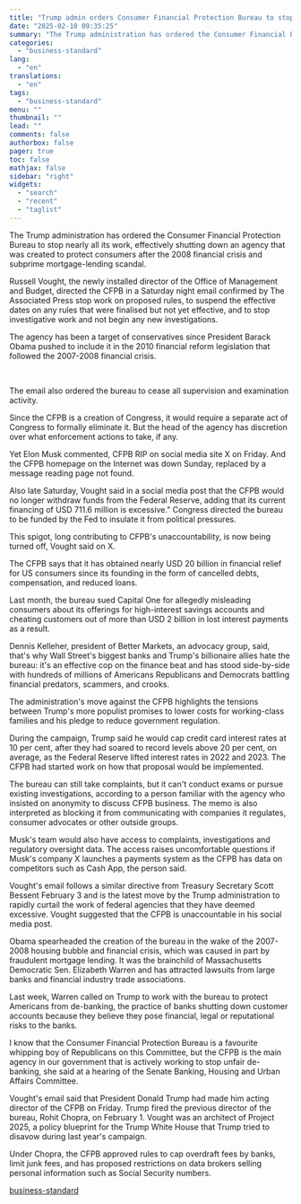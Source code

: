 ```yaml
---
title: "Trump admin orders Consumer Financial Protection Bureau to stop work"
date: "2025-02-10 09:35:25"
summary: "The Trump administration has ordered the Consumer Financial Protection Bureau to stop nearly all its work, effectively shutting down an agency that was created to protect consumers after the 2008 financial crisis and subprime mortgage-lending scandal. Russell Vought, the newly installed director of the Office of Management and Budget, directed..."
categories:
  - "business-standard"
lang:
  - "en"
translations:
  - "en"
tags:
  - "business-standard"
menu: ""
thumbnail: ""
lead: ""
comments: false
authorbox: false
pager: true
toc: false
mathjax: false
sidebar: "right"
widgets:
  - "search"
  - "recent"
  - "taglist"
---
```


The Trump administration has ordered the Consumer Financial Protection Bureau to stop nearly all its work, effectively shutting down an agency that was created to protect consumers after the 2008 financial crisis and subprime mortgage-lending scandal.

Russell Vought, the newly installed director of the Office of Management and Budget, directed the CFPB in a Saturday night email confirmed by The Associated Press stop work on proposed rules, to suspend the effective dates on any rules that were finalised but not yet effective, and to stop investigative work and not begin any new investigations.

The agency has been a target of conservatives since President Barack Obama pushed to include it in the 2010 financial reform legislation that followed the 2007-2008 financial crisis.

 

The email also ordered the bureau to cease all supervision and examination activity.

Since the CFPB is a creation of Congress, it would require a separate act of Congress to formally eliminate it. But the head of the agency has discretion over what enforcement actions to take, if any.

Yet Elon Musk commented, CFPB RIP on social media site X on Friday. And the CFPB homepage on the Internet was down Sunday, replaced by a message reading page not found.

Also late Saturday, Vought said in a social media post that the CFPB would no longer withdraw funds from the Federal Reserve, adding that its current financing of USD 711.6 million is excessive." Congress directed the bureau to be funded by the Fed to insulate it from political pressures.

This spigot, long contributing to CFPB's unaccountability, is now being turned off, Vought said on X.

The CFPB says that it has obtained nearly USD 20 billion in financial relief for US consumers since its founding in the form of cancelled debts, compensation, and reduced loans.

Last month, the bureau sued Capital One for allegedly misleading consumers about its offerings for high-interest savings accounts and cheating customers out of more than USD 2 billion in lost interest payments as a result.

Dennis Kelleher, president of Better Markets, an advocacy group, said, that's why Wall Street's biggest banks and Trump's billionaire allies hate the bureau: it's an effective cop on the finance beat and has stood side-by-side with hundreds of millions of Americans Republicans and Democrats battling financial predators, scammers, and crooks.

The administration's move against the CFPB highlights the tensions between Trump's more populist promises to lower costs for working-class families and his pledge to reduce government regulation.

During the campaign, Trump said he would cap credit card interest rates at 10 per cent, after they had soared to record levels above 20 per cent, on average, as the Federal Reserve lifted interest rates in 2022 and 2023. The CFPB had started work on how that proposal would be implemented.

The bureau can still take complaints, but it can't conduct exams or pursue existing investigations, according to a person familiar with the agency who insisted on anonymity to discuss CFPB business. The memo is also interpreted as blocking it from communicating with companies it regulates, consumer advocates or other outside groups.

Musk's team would also have access to complaints, investigations and regulatory oversight data. The access raises uncomfortable questions if Musk's company X launches a payments system as the CFPB has data on competitors such as Cash App, the person said.

Vought's email follows a similar directive from Treasury Secretary Scott Bessent February 3 and is the latest move by the Trump administration to rapidly curtail the work of federal agencies that they have deemed excessive. Vought suggested that the CFPB is unaccountable in his social media post.

Obama spearheaded the creation of the bureau in the wake of the 2007-2008 housing bubble and financial crisis, which was caused in part by fraudulent mortgage lending. It was the brainchild of Massachusetts Democratic Sen. Elizabeth Warren and has attracted lawsuits from large banks and financial industry trade associations.

Last week, Warren called on Trump to work with the bureau to protect Americans from de-banking, the practice of banks shutting down customer accounts because they believe they pose financial, legal or reputational risks to the banks.

I know that the Consumer Financial Protection Bureau is a favourite whipping boy of Republicans on this Committee, but the CFPB is the main agency in our government that is actively working to stop unfair de-banking, she said at a hearing of the Senate Banking, Housing and Urban Affairs Committee.

Vought's email said that President Donald Trump had made him acting director of the CFPB on Friday. Trump fired the previous director of the bureau, Rohit Chopra, on February 1. Vought was an architect of Project 2025, a policy blueprint for the Trump White House that Trump tried to disavow during last year's campaign.

Under Chopra, the CFPB approved rules to cap overdraft fees by banks, limit junk fees, and has proposed restrictions on data brokers selling personal information such as Social Security numbers.

[business-standard](https://www.business-standard.com/world-news/trump-admin-orders-consumer-financial-protection-bureau-to-stop-work-125020900755_1.html)

